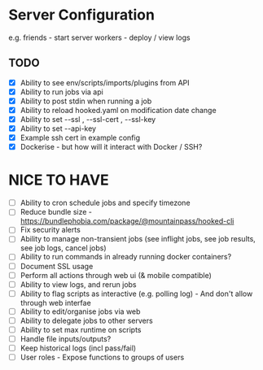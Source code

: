 
# Server Configuration

e.g.
friends - start server
workers - deploy / view logs

## TODO

- [x] Ability to see env/scripts/imports/plugins from API
- [x] Ability to run jobs via api
- [x] Ability to post stdin when running a job
- [x] Ability to reload hooked.yaml on modification date change
- [x] Ability to set --ssl , --ssl-cert , --ssl-key
- [x] Ability to set --api-key
- [x] Example ssh cert in example config
- [x] Dockerise - but how will it interact with Docker / SSH?

# NICE TO HAVE
- [ ] Ability to cron schedule jobs and specify timezone
- [ ] Reduce bundle size - https://bundlephobia.com/package/@mountainpass/hooked-cli
- [ ] Fix security alerts
- [ ] Ability to manage non-transient jobs (see inflight jobs, see job results, see job logs, cancel jobs)
- [ ] Ability to run commands in already running docker containers?
- [ ] Document SSL usage
- [ ] Perform all actions through web ui (& mobile compatible)
- [ ] Ability to view logs, and rerun jobs
- [ ] Ability to flag scripts as interactive (e.g. polling log) - And don't allow through web interfae
- [ ] Ability to edit/organise jobs via web
- [ ] Ability to delegate jobs to other servers
- [ ] Ability to set max runtime on scripts
- [ ] Handle file inputs/outputs?
- [ ] Keep historical logs (incl pass/fail)
- [ ] User roles - Expose functions to groups of users
